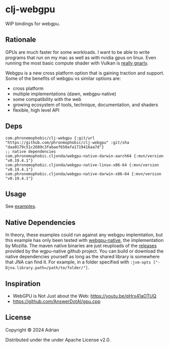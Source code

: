 # clj-webgpu

WIP bindings for webgpu.

## Rationale

GPUs are much faster for some workloads. I want to be able to write programs that run on my mac as well as with nvidia gpus on linux. Even running the most basic compute shader with Vulkan is [really gnarly](https://github.com/mcleary/VulkanHpp-Compute-Sample/blob/master/main.cpp). 

Webgpu is a new cross platform option that is gaining traction and support. Some of the benefits of webgpu vs similar options are:

- cross platform
- multiple implementations (dawn, webgpu-native)
- some compatibility with the web
- growing ecosystem of tools, technique, documentation, and shaders
- flexible, high level API

## Deps

```
com.phronemophobic/clj-webgpu {:git/url "https://github.com/phronmophobic/clj-webgpu" :git/sha "daa0179c51c2689c3fabaef650afa1719416aa7d"}
;; native dependencies
com.phronemophobic.cljonda/webgpu-native-darwin-aarch64 {:mvn/version "v0.19.4.1"}
com.phronemophobic.cljonda/webgpu-native-linux-x86-64 {:mvn/version "v0.19.4.1"}
com.phronemophobic.cljonda/webgpu-native-darwin-x86-64 {:mvn/version "v0.19.4.1"}
```

## Usage

See [examples](https://github.com/phronmophobic/clj-webgpu/tree/master/examples).

## Native Dependencies

In theory, these examples could run against any webgpu implemtation, but this example has only been tested with [webgpu-native](https://github.com/gfx-rs/wgpu-native), the implementation by Mozilla. The maven native binaries are just reuploads of the [releases](https://github.com/gfx-rs/wgpu-native/releases) provided by the wgpu-native github project. You can build or download the native dependencies yourself as long as the shared library is somewhere that JNA can find it. For example, in a folder specified with `:jvm-opts ["-Djna.library.path=/path/to/folder/"]`.

## Inspiration

- WebGPU is Not Just about the Web: https://youtu.be/qHrx41aOTUQ
- https://github.com/AnswerDotAI/gpu.cpp

## License

Copyright © 2024 Adrian

Distributed under the under Apache License v2.0.
